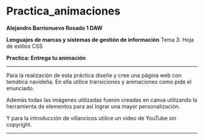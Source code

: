 # Practica_animaciones

**Alejandro Barrionuevo Rosado 1 DAW**

**Lenguajes de marcas y sistemas de gestión de información** 
  Tema 3: Hoja de estilos CSS

**Practica: Entrega tu animación** 

----------------------------------------------------------------------------------

Para la realización de esta práctica diseñe y cree una página web con temática navideña. En ella utilice transiciones y animaciones como pide el enunciado.

Además todas las imágenes utilizadas fueron creadas en canva utilizando la herramienta de elementos para así lograr una mayor personalización.

Y para la introducción de villancicos utilice un vídeo de YouTube sin copyright.

----------------------------------------------------------------------------------

